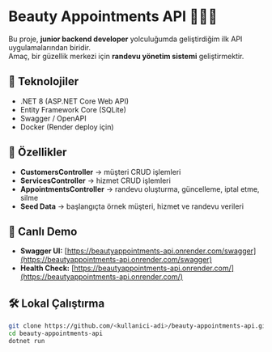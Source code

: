 # Beauty Appointments API 💇‍♀️💅

Bu proje, **junior backend developer** yolculuğumda geliştirdiğim ilk API uygulamalarından biridir.  
Amaç, bir güzellik merkezi için **randevu yönetim sistemi** geliştirmektir.  

## 🚀 Teknolojiler
- .NET 8 (ASP.NET Core Web API)
- Entity Framework Core (SQLite)
- Swagger / OpenAPI
- Docker (Render deploy için)

## 📂 Özellikler
- **CustomersController** → müşteri CRUD işlemleri
- **ServicesController** → hizmet CRUD işlemleri
- **AppointmentsController** → randevu oluşturma, güncelleme, iptal etme, silme
- **Seed Data** → başlangıçta örnek müşteri, hizmet ve randevu verileri

## 🔗 Canlı Demo
- **Swagger UI:** [https://beautyappointments-api.onrender.com/swagger](https://beautyappointments-api.onrender.com/swagger)  
- **Health Check:** [https://beautyappointments-api.onrender.com/](https://beautyappointments-api.onrender.com/)

## 🛠️ Lokal Çalıştırma
```bash
git clone https://github.com/<kullanici-adi>/beauty-appointments-api.git
cd beauty-appointments-api
dotnet run
